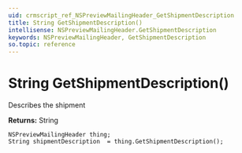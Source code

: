 ```yaml
---
uid: crmscript_ref_NSPreviewMailingHeader_GetShipmentDescription
title: String GetShipmentDescription()
intellisense: NSPreviewMailingHeader.GetShipmentDescription
keywords: NSPreviewMailingHeader, GetShipmentDescription
so.topic: reference
---
```


# String GetShipmentDescription()

Describes the shipment

**Returns:** String

```crmscript
NSPreviewMailingHeader thing;
String shipmentDescription  = thing.GetShipmentDescription();
```

